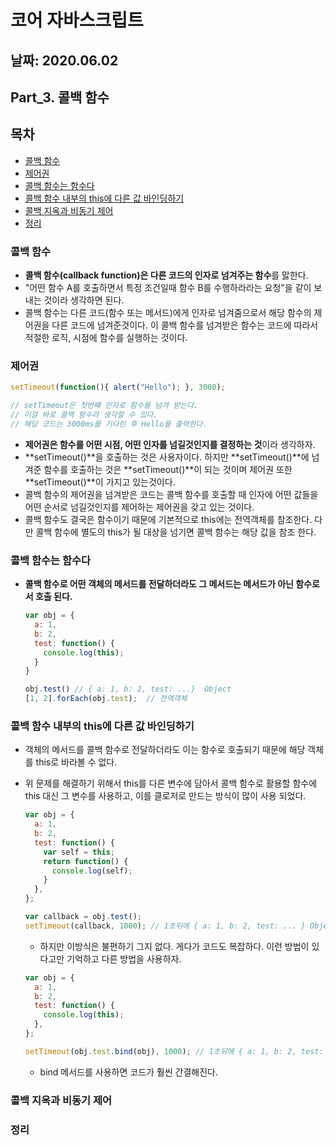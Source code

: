 # 코어 자바스크립트

## 날짜: 2020.06.02

## Part_3. 콜백 함수

## 목차

- [콜백 함수](#콜백-함수)
- [제어권](#제어권)
- [콜백 함수는 함수다](#콜백-함수는-함수다)
- [콜백 함수 내부의 this에 다른 값 바인딩하기](#콜백-함수-내부의-this에-다른-값-바인딩하기)
- [콜백 지옥과 비동기 제어](#콜백-지옥과-비동기-제어)
- [정리](#정리)

### 콜백 함수

- **콜백 함수(callback function)은 다른 코드의 인자로 넘겨주는 함수**를 맗한다.
- "어떤 함수 A를 호출하면서 특정 조건일때 함수 B를 수행하라라는 요청"을 같이 보내는 것이라 생각하면 된다.
- 콜백 함수는 다른 코드(함수 또는 메서드)에게 인자로 넘겨줌으로서 해당 함수의 제어권을 다른 코드에 넘겨준것이다. 이 콜백 함수를 넘겨받은 함수는 코드에 따라서 적절한 로직, 시점에 함수를 실행하는 것이다.

### 제어권

``` js
setTimeout(function(){ alert("Hello"); }, 3000);

// setTimeout은 첫번째 인자로 함수를 넘겨 받는다.
// 이걸 바로 콜백 함수라 생각할 수 있다.
// 해당 코드는 3000ms를 기다린 후 Hello를 출력한다.
```

- **제어권은 함수를 어떤 시점, 어떤 인자를 넘길것인지를 결정하는 것**이라 생각하자.
- **setTimeout()**을 호출하는 것은 사용자이다. 하지만 **setTimeout()**에 넘겨준 함수를 호출하는 것은 **setTimeout()**이 되는 것이며 제어권 또한 **setTimeout()**이 가지고 있는것이다.
- 콜백 함수의 제어권을 넘겨받은 코드는 콜백 함수를 호출할 때 인자에 어떤 값들을 어떤 순서로 넘길것인지를 제어하는 제어권을 갖고 있는 것이다.
- 콜백 함수도 결국은 함수이기 때문에 기본적으로 this에는 전역객체를 참조한다. 다만 콜백 함수에 별도의 this가 될 대상을 넘기면 콜백 함수는 해당 값을 참조 한다.

### 콜백 함수는 함수다

- **콜백 함수로 어떤 객체의 메서드를 전달하더라도 그 메서드는 메서드가 아닌 함수로서 호출 된다.**

  ``` js
  var obj = {
    a: 1,
    b: 2,
    test: function() {
      console.log(this);
    }
  }
  
  obj.test() // { a: 1, b: 2, test: ...}  Object
  [1, 2].forEach(obj.test);  // 전역객체
  ```

### 콜백 함수 내부의 this에 다른 값 바인딩하기

- 객체의 메서드를 콜백 함수로 전달하더라도 이는 함수로 호출되기 때문에 해당 객체를 this로 바라볼 수 없다.
- 위 문제를 해결하기 위해서 this를 다른 변수에 담아서 콜백 함수로 활용할 함수에 this 대신 그 변수를 사용하고, 이를 클로저로 만드는 방식이 많이 사용 되었다.

  ``` js
  var obj = {
    a: 1,
    b: 2,
    test: function() {
      var self = this;
      return function() {
        console.log(self);
      }
    },
  };

  var callback = obj.test();
  setTimeout(callback, 1000); // 1초뒤에 { a: 1, b: 2, test: ... } Object가 출력된다.
  ```
  
  - 하지만 이방식은 불편하기 그지 없다. 게다가 코드도 복잡하다. 이런 방법이 있다고만 기억하고 다른 방법을 사용하자.
  
  ``` js
  var obj = {
    a: 1,
    b: 2,
    test: function() {
      console.log(this);
    },
  };

  setTimeout(obj.test.bind(obj), 1000); // 1초뒤에 { a: 1, b: 2, test: ... } Object가 출력된다.
  ```

  - bind 메서드를 사용하면 코드가 훨씬 간결해진다.

### 콜백 지옥과 비동기 제어

### 정리